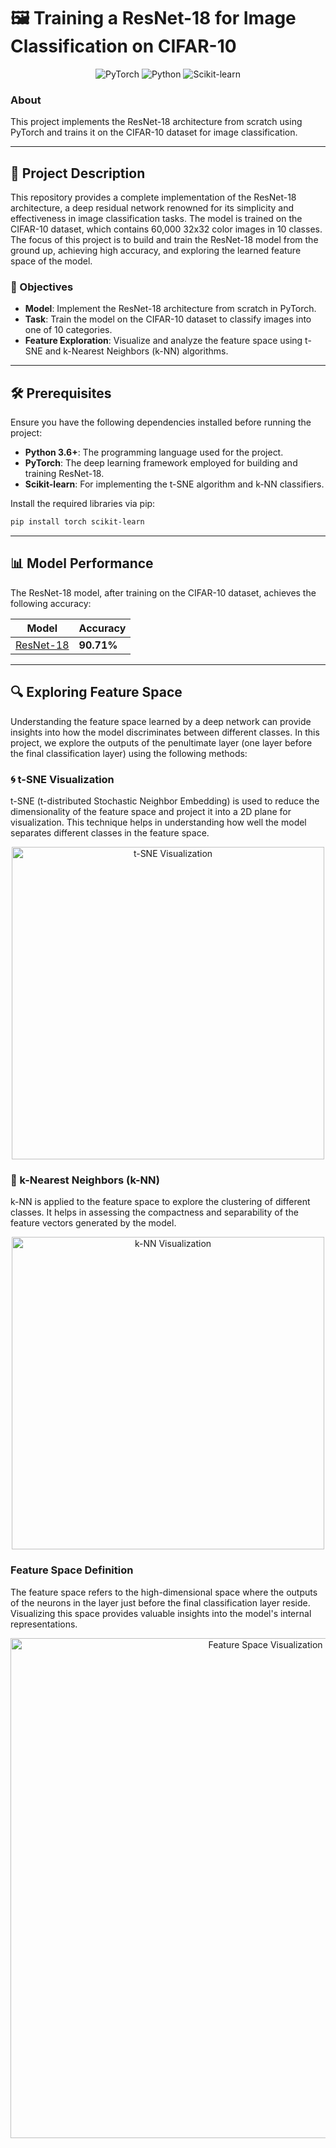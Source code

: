 # 🖼️ Training a ResNet-18 for Image Classification on CIFAR-10

<p align="center">
  <img src="https://img.shields.io/badge/PyTorch-EE4C2C.svg?style=for-the-badge&logo=PyTorch&logoColor=white" alt="PyTorch">
  <img src="https://img.shields.io/badge/Python-3.6+-3776AB.svg?style=for-the-badge&logo=Python&logoColor=white" alt="Python">
  <img src="https://img.shields.io/badge/Scikit--learn-F7931E.svg?style=for-the-badge&logo=scikit-learn&logoColor=white" alt="Scikit-learn">
</p>

### About

This project implements the ResNet-18 architecture from scratch using PyTorch and trains it on the CIFAR-10 dataset for image classification.

---

## 📝 Project Description

This repository provides a complete implementation of the ResNet-18 architecture, a deep residual network renowned for its simplicity and effectiveness in image classification tasks. The model is trained on the CIFAR-10 dataset, which contains 60,000 32x32 color images in 10 classes. The focus of this project is to build and train the ResNet-18 model from the ground up, achieving high accuracy, and exploring the learned feature space of the model.

### 🎯 Objectives

- **Model**: Implement the ResNet-18 architecture from scratch in PyTorch.
- **Task**: Train the model on the CIFAR-10 dataset to classify images into one of 10 categories.
- **Feature Exploration**: Visualize and analyze the feature space using t-SNE and k-Nearest Neighbors (k-NN) algorithms.

---

## 🛠️ Prerequisites

Ensure you have the following dependencies installed before running the project:

- **Python 3.6+**: The programming language used for the project.
- **PyTorch**: The deep learning framework employed for building and training ResNet-18.
- **Scikit-learn**: For implementing the t-SNE algorithm and k-NN classifiers.

Install the required libraries via pip:

```bash
pip install torch scikit-learn
```

---

## 📊 Model Performance

The ResNet-18 model, after training on the CIFAR-10 dataset, achieves the following accuracy:

| Model             | Accuracy    |
| ----------------- | ----------- |
| [ResNet-18](https://arxiv.org/abs/1512.03385)  | **90.71%**  |

---

## 🔍 Exploring Feature Space

Understanding the feature space learned by a deep network can provide insights into how the model discriminates between different classes. In this project, we explore the outputs of the penultimate layer (one layer before the final classification layer) using the following methods:

### 🌀 t-SNE Visualization

t-SNE (t-distributed Stochastic Neighbor Embedding) is used to reduce the dimensionality of the feature space and project it into a 2D plane for visualization. This technique helps in understanding how well the model separates different classes in the feature space.

<p align="center">
  <img src="Images/t-SNE.png" width="500" alt="t-SNE Visualization">
</p>

### 🧩 k-Nearest Neighbors (k-NN)

k-NN is applied to the feature space to explore the clustering of different classes. It helps in assessing the compactness and separability of the feature vectors generated by the model.

<p align="center">
  <img src="Images/knn.png" width="500" alt="k-NN Visualization">
</p>

### Feature Space Definition

The feature space refers to the high-dimensional space where the outputs of the neurons in the layer just before the final classification layer reside. Visualizing this space provides valuable insights into the model's internal representations.

<p align="center">
  <img src="Images/feature_space.png" width="800" alt="Feature Space Visualization">
</p>
